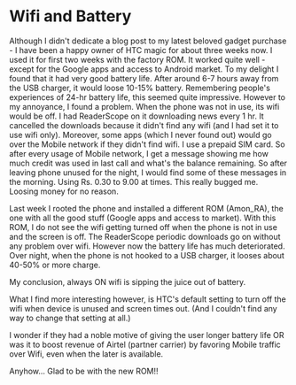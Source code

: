 Wifi and Battery
===
Although I didn't dedicate a blog post to my latest beloved gadget purchase - I have been a happy owner of HTC magic for about three weeks now. I used it for first two weeks with the factory ROM. It worked quite well - except for the Google apps and access to Android market. To my delight I found that it had very good battery life. After around 6-7 hours away from the USB charger, it would loose 10-15% battery. Remembering people's experiences of 24-hr battery life, this seemed quite impressive. However to my annoyance, I found a problem. When the phone was not in use, its wifi would be off. I had ReaderScope on it downloading news every 1 hr. It cancelled the downloads because it didn't find any wifi (and I had set it to use wifi only). Moreover, some apps (which I never found out) would go over the Mobile network if they didn't find wifi. I use a prepaid SIM card. So after every usage of Mobile network, I get a message showing me how much credit was used in last call and what's the balance remaining. So after leaving phone unused for the night, I would find some of these messages in the morning. Using Rs. 0.30 to 9.00 at times. This really bugged me. Loosing money for no reason.  
  
Last week I rooted the phone and installed a different ROM (Amon\_RA), the one with all the good stuff (Google apps and access to market). With this ROM, I do not see the wifi getting turned off when the phone is not in use and the screen is off. The ReaderScope periodic downloads go on without any problem over wifi. However now the battery life has much deteriorated. Over night, when the phone is not hooked to a USB charger, it looses about 40-50% or more charge.  
  
My conclusion, always ON wifi is sipping the juice out of battery.  
  
What I find more interesting however, is HTC's default setting to turn off the wifi when device is unused and screen times out. (And I couldn't find any way to change that setting at all.)  
  
I wonder if they had a noble motive of giving the user longer battery life OR was it to boost revenue of Airtel (partner carrier) by favoring Mobile traffic over Wifi, even when the later is available.  
  
Anyhow... Glad to be with the new ROM!!

